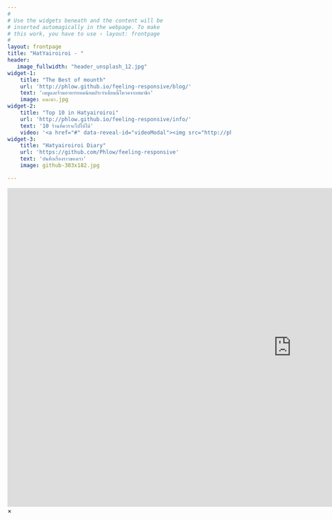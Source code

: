 ```yaml
---
#
# Use the widgets beneath and the content will be
# inserted automagically in the webpage. To make
# this work, you have to use › layout: frontpage
#
layout: frontpage
title: "HatYairoiroi - "
header:
   image_fullwidth: "header_unsplash_12.jpg"
widget-1:
    title: "The Best of mounth"
    url: 'http://phlow.github.io/feeling-responsive/blog/'
    text: 'เมนูและร้านอาหารยอดนิยมประจำเดือนนี้โหวดจากสมาชิก'
    image: แนะนำ.jpg
widget-2:
    title: "Top 10 in Hatyairoiroi"
    url: 'http://phlow.github.io/feeling-responsive/info/'
    text: '10 ร้านที่ควรจะไปให้ได้'
    video: '<a href="#" data-reveal-id="videoModal"><img src="http://phlow.github.io/feeling-responsive/images/start-video-feeling-responsive-302x182.jpg" width="302" height="182" alt=""></a>'
widget-3:
    title: "Hatyairoiroi Diary"
    url: 'https://github.com/Phlow/feeling-responsive'
    text: 'บันทึกเรื่องราวของเรา'
    image: github-303x182.jpg

---
```



<div id="videoModal" class="reveal-modal large" data-reveal="">
  <div class="flex-video widescreen vimeo" style="display: block;">
    <iframe width="1280" height="720" src="https://www.youtube.com/embed/3b5zCFSmVvU" frameborder="0" allowfullscreen></iframe>
  </div>
  <a class="close-reveal-modal">&#215;</a>
</div>
